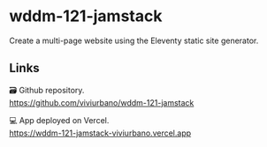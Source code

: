 # wddm-121-jamstack

Create a multi-page website using the Eleventy static site generator.

## Links

🗃 Github repository.  
https://github.com/viviurbano/wddm-121-jamstack

💻 App deployed on Vercel.  
https://wddm-121-jamstack-viviurbano.vercel.app
